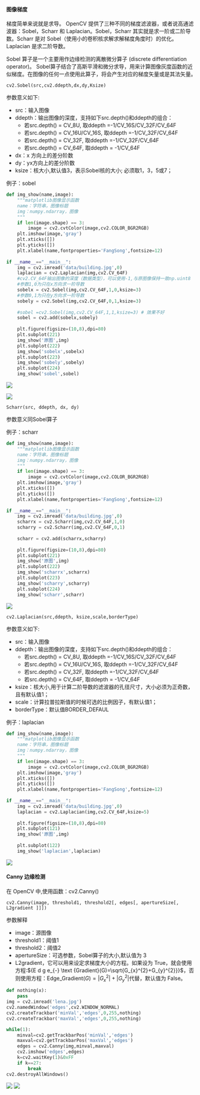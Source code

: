 #### 图像梯度

梯度简单来说就是求导。
OpenCV 提供了三种不同的梯度滤波器，或者说高通滤波器：Sobel，Scharr 和 Laplacian。Sobel，Scharr 其实就是求一阶或二阶导数。Scharr 是对 Sobel（使用小的卷积核求解求解梯度角度时）的优化。Laplacian 是求二阶导数。

Sobel 算子是一个主要用作边缘检测的离散微分算子 (discrete differentiation operator)。 Sobel算子结合了高斯平滑和微分求导，用来计算图像灰度函数的近似梯度。在图像的任何一点使用此算子，将会产生对应的梯度矢量或是其法矢量。

```
cv2.Sobel(src,cv2.ddepth,dx,dy,Ksize)
```

参数意义如下:

- src：输入图像
- ddepth：输出图像的深度，支持如下src.depth()和ddepth的组合：
  - 若src.depth() = CV_8U, 取ddepth =-1/CV_16S/CV_32F/CV_64F
  - 若src.depth() = CV_16U/CV_16S, 取ddepth =-1/CV_32F/CV_64F
  - 若src.depth() = CV_32F, 取ddepth =-1/CV_32F/CV_64F
  - 若src.depth() = CV_64F, 取ddepth = -1/CV_64F
- dx：x 方向上的差分阶数
- dy：yx方向上的差分阶数
- ksize：核大小,默认值3，表示Sobel核的大小; 必须取1，3，5或7；

例子：sobel

```python
def img_show(name,image):
    """matplotlib图像显示函数
    name：字符串，图像标题
    img：numpy.ndarray，图像
    """
    if len(image.shape) == 3:
        image = cv2.cvtColor(image,cv2.COLOR_BGR2RGB)
    plt.imshow(image,'gray')
    plt.xticks([])
    plt.yticks([])
    plt.xlabel(name,fontproperties='FangSong',fontsize=12)
 
if __name__=="__main__":
    img = cv2.imread('data/building.jpg',0)
    laplacian = cv2.Laplacian(img,cv2.CV_64F)
    #cv2.CV_64F输出图像的深度（数据类型），可以使用-1,与原图像保持一致np.uint8
    #参数1,0为只在x方向求一阶导数
    sobelx = cv2.Sobel(img,cv2.CV_64F,1,0,ksize=3)
    #参数0,1为只在y方向求一阶导数
    sobely = cv2.Sobel(img,cv2.CV_64F,0,1,ksize=3)
    
    #sobel =cv2.Sobel(img,cv2.CV_64F,1,1,ksize=3) # 效果不好
    sobel = cv2.add(sobelx,sobely)
    
    plt.figure(figsize=(10,8),dpi=80)
    plt.subplot(221)
    img_show('原图',img)
    plt.subplot(222)
    img_show('sobelx',sobelx)
    plt.subplot(223)
    img_show('sobely',sobely)
    plt.subplot(224)
    img_show('sobel',sobel)
```

![](https://cdn.jsdelivr.net/gh/yunxingluoyun/blog-img/20211120170703.png)

![](https://cdn.jsdelivr.net/gh/yunxingluoyun/blog-img/20211120170722.png)

```
Scharr(src, ddepth, dx, dy)
```

参数意义同Sobel算子

例子：scharr

```python
def img_show(name,image):
    """matplotlib图像显示函数
    name：字符串，图像标题
    img：numpy.ndarray，图像
    """
    if len(image.shape) == 3:
        image = cv2.cvtColor(image,cv2.COLOR_BGR2RGB)
    plt.imshow(image,'gray')
    plt.xticks([])
    plt.yticks([])
    plt.xlabel(name,fontproperties='FangSong',fontsize=12)
 
if __name__=="__main__":
    img = cv2.imread('data/building.jpg',0)
    scharrx = cv2.Scharr(img,cv2.CV_64F,1,0)
    scharry = cv2.Scharr(img,cv2.CV_64F,0,1)
    
    scharr = cv2.add(scharrx,scharry)
    
    plt.figure(figsize=(10,8),dpi=80)
    plt.subplot(221)
    img_show('原图',img)
    plt.subplot(222)
    img_show('scharrx',scharrx)
    plt.subplot(223)
    img_show('scharry',scharry)
    plt.subplot(224)
    img_show('scharr',scharr)
```

![](https://cdn.jsdelivr.net/gh/yunxingluoyun/blog-img/20211120170741.png)

```
cv2.Laplacian(src,ddepth, ksize,scale,borderType)
```

参数意义如下:

- src：输入图像
- ddepth：输出图像的深度，支持如下src.depth()和ddepth的组合：
  - 若src.depth() = CV_8U, 取ddepth =-1/CV_16S/CV_32F/CV_64F
  - 若src.depth() = CV_16U/CV_16S, 取ddepth =-1/CV_32F/CV_64F
  - 若src.depth() = CV_32F, 取ddepth =-1/CV_32F/CV_64F
  - 若src.depth() = CV_64F, 取ddepth = -1/CV_64F
- ksize：核大小,用于计算二阶导数的滤波器的孔径尺寸，大小必须为正奇数，且有默认值1；
- scale：计算拉普拉斯值的时候可选的比例因子，有默认值1；
- borderType：默认值BORDER_DEFAUL

例子：laplacian

```python
def img_show(name,image):
    """matplotlib图像显示函数
    name：字符串，图像标题
    img：numpy.ndarray，图像
    """
    if len(image.shape) == 3:
        image = cv2.cvtColor(image,cv2.COLOR_BGR2RGB)
    plt.imshow(image,'gray')
    plt.xticks([])
    plt.yticks([])
    plt.xlabel(name,fontproperties='FangSong',fontsize=12)
 
if __name__=="__main__":
    img = cv2.imread('data/building.jpg',0)
    laplacian = cv2.Laplacian(img,cv2.CV_64F,ksize=5)
    
    plt.figure(figsize=(10,8),dpi=80)
    plt.subplot(121)
    img_show('原图',img) 
    
    plt.subplot(122)
    img_show('laplacian',laplacian)
```

![](https://cdn.jsdelivr.net/gh/yunxingluoyun/blog-img/20211120170802.png)

#### Canny 边缘检测

在 OpenCV 中,使用函数：cv2.Canny()

```
cv2.Canny(image, threshold1, threshold2[, edges[, apertureSize[, L2gradient ]]])
```

参数解释

- image：源图像
- threshold1：阈值1
- threshold2：阈值2
- apertureSize：可选参数，Sobel算子的大小,默认值为 3
- L2gradient，它可以用来设定求梯度大小的方程。如果设为 True，就会使用方程:${E d g e_{-} \text {Gradient}(G)=\sqrt{G_{x}^{2}+G_{y}^{2}}}$，否则使用方程：${\text {Edge_Gradient}(G)=\left|G_{x}^{2}\right|+\left|G_{y}^{2}\right|}$代替，默认值为 False。

```python
def nothing(x):
    pass
img = cv2.imread('lena.jpg')
cv2.namedWindow('edges',cv2.WINDOW_NORMAL)
cv2.createTrackbar('minVal','edges',0,255,nothing)
cv2.createTrackbar('maxVal','edges',0,255,nothing)

while(1):
    minval=cv2.getTrackbarPos('minVal','edges')
    maxval=cv2.getTrackbarPos('maxVal','edges')
    edges = cv2.Canny(img,minval,maxval)
    cv2.imshow('edges',edges)
    k=cv2.waitKey(1)&0xFF
    if k==27:
        break
cv2.destroyAllWindows()
```

![](https://cdn.jsdelivr.net/gh/yunxingluoyun/blog-img/canny检测.gif)
![](https://cdn.jsdelivr.net/gh/yunxingluoyun/blog-img/QQ截图20211120002727.png)
